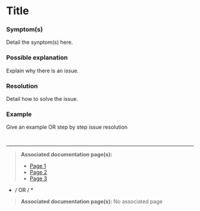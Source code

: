 # Title

### Symptom(s) 

Detail the synptom(s) here.

### Possible explanation

Explain why there is an issue.

### Resolution

Detail how to solve the issue.

### Example

Give an example OR step by step issue resolution

```C



```

<hr>

> **Associated documentation page(s):** 
> - [Page 1](https://google.com)
> - [Page 2](https://google.com)
> - [Page 3](https://google.com)

* / OR / *

> **Associated documentation page(s):** 
> No associated page